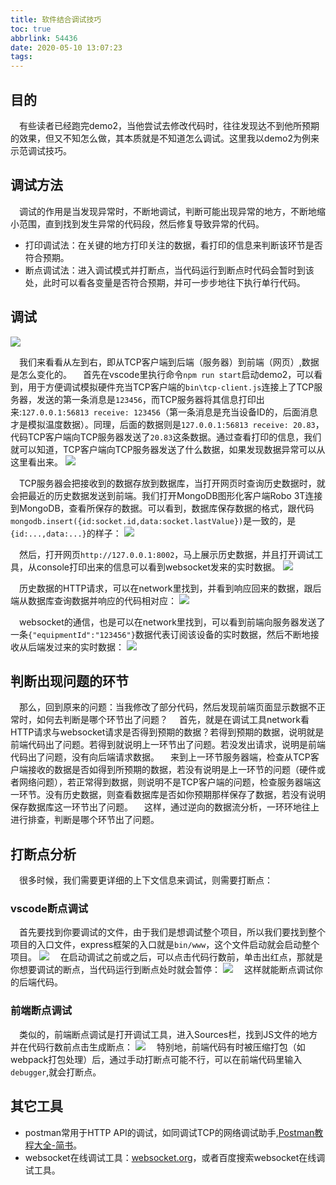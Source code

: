```yaml
---
title: 软件结合调试技巧
toc: true
abbrlink: 54436
date: 2020-05-10 13:07:23
tags:
---
```


## 目的
&emsp;有些读者已经跑完demo2，当他尝试去修改代码时，往往发现达不到他所预期的效果，但又不知怎么做，其本质就是不知道怎么调试。这里我以demo2为例来示范调试技巧。

## 调试方法
&emsp;调试的作用是当发现异常时，不断地调试，判断可能出现异常的地方，不断地缩小范围，直到找到发生异常的代码段，然后修复导致异常的代码。

- 打印调试法：在关键的地方打印关注的数据，看打印的信息来判断该环节是否符合预期。
- 断点调试法：进入调试模式并打断点，当代码运行到断点时代码会暂时到该处，此时可以看各变量是否符合预期，并可一步步地往下执行单行代码。

## 调试
![](/blog_images/005BIQVbgy1fzbotaayifj30lu0coab7.jpg)

&emsp;我们来看看从左到右，即从TCP客户端到后端（服务器）到前端（网页）,数据是怎么变化的。
&emsp;首先在vscode里执行命令`npm run start`启动demo2，可以看到，用于方便调试模拟硬件充当TCP客户端的`bin\tcp-client.js`连接上了TCP服务器，发送的第一条消息是`123456`，而TCP服务器将其信息打印出来:`127.0.0.1:56813 receive: 123456`（第一条消息是充当设备ID的，后面消息才是模拟温度数据）。同理，后面的数据则是`127.0.0.1:56813 receive: 20.83`，代码TCP客户端向TCP服务器发送了`20.83`这条数据。通过查看打印的信息，我们就可以知道，TCP客户端向TCP服务器发送了什么数据，如果发现数据异常可以从这里看出来。
![](/blog_images/启动demo2.png)

&emsp;TCP服务器会把接收到的数据存放到数据库，当打开网页时查询历史数据时，就会把最近的历史数据发送到前端。我们打开MongoDB图形化客户端Robo 3T连接到MongoDB，查看所保存的数据。可以看到，数据库保存数据的格式，跟代码`mongodb.insert({id:socket.id,data:socket.lastValue})`是一致的，是`{id:...,data:...}`的样子：
![](/blog_images/查看demo2在数据库里的数据.png)


&emsp;然后，打开网页`http://127.0.0.1:8002`，马上展示历史数据，并且打开调试工具，从console打印出来的信息可以看到websocket发来的实时数据。
![](/blog_images/demo2打开网页.png)

&emsp;历史数据的HTTP请求，可以在network里找到，并看到响应回来的数据，跟后端从数据库查询数据并响应的代码相对应：
![](/blog_images/demo2历史数据.png)

&emsp;websocket的通信，也是可以在network里找到，可以看到前端向服务器发送了一条`{"equipmentId":"123456"}`数据代表订阅该设备的实时数据，然后不断地接收从后端发过来的实时数据：
![](/blog_images/demo2实时websocket数据.png)

## 判断出现问题的环节
&emsp;那么，回到原来的问题：当我修改了部分代码，然后发现前端页面显示数据不正常时，如何去判断是哪个环节出了问题？
&emsp;首先，就是在调试工具network看HTTP请求与websocket请求是否得到预期的数据？若得到预期的数据，说明就是前端代码出了问题。若得到就说明上一环节出了问题。若没发出请求，说明是前端代码出了问题，没有向后端请求数据。
&emsp;来到上一环节服务器端，检查从TCP客户端接收的数据是否如得到所预期的数据，若没有说明是上一环节的问题（硬件或者网络问题），若正常得到数据，则说明不是TCP客户端的问题，检查服务器端这一环节。没有历史数据，则查看数据库是否如你预期那样保存了数据，若没有说明保存数据库这一环节出了问题。
&emsp;这样，通过逆向的数据流分析，一环环地往上进行排查，判断是哪个环节出了问题。

## 打断点分析
&emsp;很多时候，我们需要更详细的上下文信息来调试，则需要打断点：

### vscode断点调试
&emsp;首先要找到你要调试的文件，由于我们是想调试整个项目，所以我们要找到整个项目的入口文件，express框架的入口就是`bin/www`，这个文件启动就会启动整个项目。
![](/blog_images/express断点调试.png)
&emsp;在启动调试之前或之后，可以点击代码行数前，单击出红点，那就是你想要调试的断点，当代码运行到断点处时就会暂停：
![](/blog_images/vscode断点调试.png)
&emsp;这样就能断点调试你的后端代码。


### 前端断点调试
&emsp;类似的，前端断点调试是打开调试工具，进入Sources栏，找到JS文件的地方并在代码行数前点击生成断点：
![](/blog_images/前端断点调试.png)
&emsp;特别地，前端代码有时被压缩打包（如webpack打包处理）后，通过手动打断点可能不行，可以在前端代码里输入`debugger`,就会打断点。

## 其它工具
- postman常用于HTTP API的调试，如同调试TCP的网络调试助手,[Postman教程大全-简书](https://www.jianshu.com/p/97ba64888894)。
- websocket在线调试工具：[websocket.org](https://www.websocket.org/echo.html)，或者百度搜索websocket在线调试工具。






